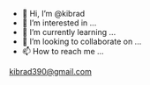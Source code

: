 - 👋 Hi, I’m @kibrad
- 👀 I’m interested in ...
- 🌱 I’m currently learning ...
- 💞️ I’m looking to collaborate on ...
- 📫 How to reach me ...

<!---
kibrad/kibrad is a ✨ special ✨ repository because its `README.md` (this file) appears on your GitHub profile.
You can click the Preview link to take a look at your changes.
--->
kibrad390@gmail.com
